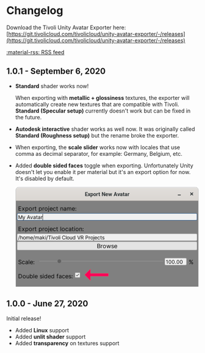 # Changelog

Download the Tivoli Unity Avatar Exporter here:
<br>
[https://git.tivolicloud.com/tivolicloud/unity-avatar-exporter/-/releases](https://git.tivolicloud.com/tivolicloud/unity-avatar-exporter/-/releases)

[:material-rss: RSS feed](/avatars/unity-avatar-exporter/changelog.xml)

## 1.0.1 - September 6, 2020

-   **Standard** shader works now!

    When exporting with **metallic + glossiness** textures, the exporter will automatically create new textures that are compatible with Tivoli. **Standard (Specular setup)** currently doesn't work but can be fixed in the future.

-   **Autodesk interactive** shader works as well now. It was originally called **Standard (Roughness setup)** but the rename broke the exporter.

-   When exporting, the **scale slider** works now with locales that use comma as decimal separator, for example: Germany, Belgium, etc.

-   Added **double sided faces** toggle when exporting. Unfortunately Unity doesn't let you enable it per material but it's an export option for now. It's disabled by default.

    ![Double sided faces](changelog/double-sided-faces.png)

## 1.0.0 - June 27, 2020

Initial release!

-   Added **Linux** support
-   Added **unlit shader** support
-   Added **transparency** on textures support
